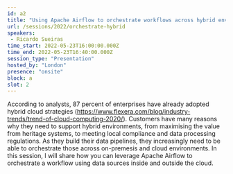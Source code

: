 ```yaml
---
id: a2
title: "Using Apache Airflow to orchestrate workflows across hybrid environments"
url: /sessions/2022/orchestrate-hybrid
speakers:
 - Ricardo Sueiras
time_start: 2022-05-23T16:00:00.000Z
time_end: 2022-05-23T16:40:00.000Z
session_type: "Presentation"
hosted_by: "London"
presence: "onsite"
block: a
slot: 2
---
```


According to analysts, 87 percent of enterprises have already adopted hybrid cloud strategies (https://www.flexera.com/blog/industry-trends/trend-of-cloud-computing-2020/). Customers have many reasons why they need to support hybrid environments, from maximising the value from heritage systems, to meeting local compliance and data processing regulations. As they build their data pipelines, they increasingly need to be able to orchestrate those across on-premesis and cloud environments. In this session, I will share how you can leverage Apache Airflow to orchestrate a workflow using data sources inside and outside the cloud.